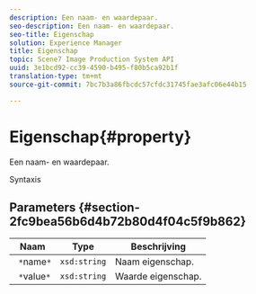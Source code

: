 ```yaml
---
description: Een naam- en waardepaar.
seo-description: Een naam- en waardepaar.
seo-title: Eigenschap
solution: Experience Manager
title: Eigenschap
topic: Scene7 Image Production System API
uuid: 3e1bcd92-cc39-4590-b495-f80b5ca92b1f
translation-type: tm+mt
source-git-commit: 7bc7b3a86fbcdc57cfdc31745fae3afc06e44b15

---
```



# Eigenschap{#property}

Een naam- en waardepaar.

Syntaxis

## Parameters {#section-2fc9bea56b6d4b72b80d4f04c5f9b862}

| Naam | Type | Beschrijving |
|---|---|---|
| ` *`name`*` | `xsd:string` | Naam eigenschap. |
| ` *`value`*` | `xsd:string` | Waarde eigenschap. |

